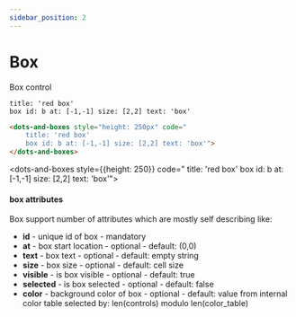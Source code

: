 ```yaml
---
sidebar_position: 2
---
```



# Box

Box control

```dabl tab showLineNumbers
title: 'red box'
box id: b at: [-1,-1] size: [2,2] text: 'box' 
```
```html tab showLineNumbers
<dots-and-boxes style="height: 250px" code="
    title: 'red box'
    box id: b at: [-1,-1] size: [2,2] text: 'box'">
</dots-and-boxes>
```

<dots-and-boxes style={{height: 250}}  code="
    title: 'red box'
    box id: b at: [-1,-1] size: [2,2]  text: 'box'">
</dots-and-boxes>

#### box attributes
Box support number of attributes which are mostly self describing like:
- **id** - unique id of box - mandatory
- **at** - box start location - optional - default: (0,0)
- **text** - box text - optional - default: empty string
- **size** - box size - optional - default: cell size
- **visible** - is box visible - optional - default: true
- **selected** - is box selected - optional - default: false
- **color** - background color of box - optional - default: value from internal color table selected by: len(controls) modulo len(color_table)
